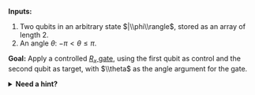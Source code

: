 **Inputs:**

1. Two qubits in an arbitrary state $|\\phi\\rangle$, stored as an array of length 2.
2. An angle $\theta$: $-\pi < \theta \leq \pi$.

**Goal:** Apply a controlled [$R_x$ gate](../SingleQubitGates/SingleQubitGates.ipynb#Rotation-Gates), using the first qubit as control and the second qubit as target, with $\\theta$ as the angle argument for the gate.

<details>
    <summary><b>Need a hint?</b></summary>
    <p>If you were to apply a regular version of $R_x$ gate, it would take two parameters - angle $theta$ as the first parameter and the target qubit as the second parameter.</p>
</details>